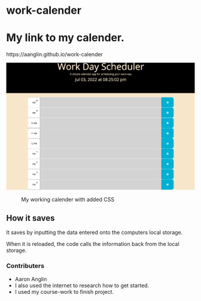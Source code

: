 # work-calender
<h1>My link to my calender.</h1>
https://aanglin.github.io/work-calender

![My working Calender](/image/Screen%20Shot%202022-07-03%20at%208.25.02%20PM.png)
<figure>
<figcaption>My working calender with added CSS</figcaption>
</figure>
<h2>How it saves</h2>
<p>It saves by inputting the data entered onto the computers local storage.<br>
<p> When it is reloaded, the code calls the information back from the local storage.</p>
<h3>Contributers</h3>
<ul>
<li>Aaron Anglin</li>
<li>I also used the internet to research how to get started.</li>
<li>I used my course-work to finish project.</li> 

